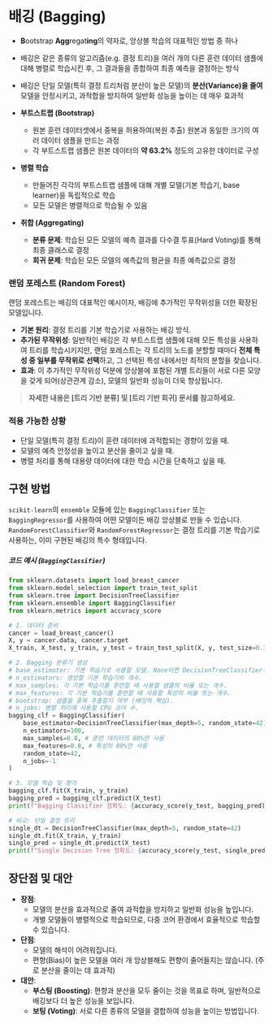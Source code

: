 # 배깅 (Bagging)

- **B**ootstrap **Agg**regat**ing**의 약자로, 앙상블 학습의 대표적인 방법 중 하나
- 배깅은 같은 종류의 알고리즘(e.g. 결정 트리)을 여러 개의 다른 훈련 데이터 샘플에 대해 병렬로 학습시킨 후, 그 결과들을 종합하여 최종 예측을 결정하는 방식
- 배깅은 단일 모델(특히 결정 트리처럼 분산이 높은 모델)의 **분산(Variance)을 줄여** 모델을 안정시키고, 과적합을 방지하여 일반화 성능을 높이는 데 매우 효과적

- **부트스트랩 (Bootstrap)**
    - 원본 훈련 데이터셋에서 중복을 허용하여(복원 추출) 원본과 동일한 크기의 여러 데이터 샘플을 만드는 과정
    - 각 부트스트랩 샘플은 원본 데이터의 **약 63.2%** 정도의 고유한 데이터로 구성
- **병렬 학습**
    - 만들어진 각각의 부트스트랩 샘플에 대해 개별 모델(기본 학습기, base learner)을 독립적으로 학습
    - 모든 모델은 병렬적으로 학습될 수 있음
- **취합 (Aggregating)**
    - **분류 문제**: 학습된 모든 모델의 예측 결과를 다수결 투표(Hard Voting)를 통해 최종 클래스로 결정
    - **회귀 문제**: 학습된 모든 모델의 예측값의 평균을 최종 예측값으로 결정

### 랜덤 포레스트 (Random Forest)
랜덤 포레스트는 배깅의 대표적인 예시이자, 배깅에 추가적인 무작위성을 더한 확장된 모델입니다.

- **기본 원리**: 결정 트리를 기본 학습기로 사용하는 배깅 방식.
- **추가된 무작위성**: 일반적인 배깅은 각 부트스트랩 샘플에 대해 모든 특성을 사용하여 트리를 학습시키지만, 랜덤 포레스트는 각 트리의 노드를 분할할 때마다 **전체 특성 중 일부를 무작위로 선택**하고, 그 선택된 특성 내에서만 최적의 분할을 찾습니다.
- **효과**: 이 추가적인 무작위성 덕분에 앙상블에 포함된 개별 트리들이 서로 다른 모양을 갖게 되어(상관관계 감소), 모델의 일반화 성능이 더욱 향상됩니다.

> **자세한 내용은 [트리 기반 분류] 및 [트리 기반 회귀] 문서를 참고하세요.**

### 적용 가능한 상황
- 단일 모델(특히 결정 트리)이 훈련 데이터에 과적합되는 경향이 있을 때.
- 모델의 예측 안정성을 높이고 분산을 줄이고 싶을 때.
- 병렬 처리를 통해 대용량 데이터에 대한 학습 시간을 단축하고 싶을 때.

## 구현 방법
`scikit-learn`의 `ensemble` 모듈에 있는 `BaggingClassifier` 또는 `BaggingRegressor`를 사용하여 어떤 모델이든 배깅 앙상블로 만들 수 있습니다. `RandomForestClassifier`와 `RandomForestRegressor`는 결정 트리를 기본 학습기로 사용하는, 이미 구현된 배깅의 특수 형태입니다.

##### 코드 예시 (`BaggingClassifier`)
```python
from sklearn.datasets import load_breast_cancer
from sklearn.model_selection import train_test_split
from sklearn.tree import DecisionTreeClassifier
from sklearn.ensemble import BaggingClassifier
from sklearn.metrics import accuracy_score

# 1. 데이터 준비
cancer = load_breast_cancer()
X, y = cancer.data, cancer.target
X_train, X_test, y_train, y_test = train_test_split(X, y, test_size=0.3, random_state=42, stratify=y)

# 2. Bagging 분류기 생성
# base_estimator: 기본 학습기로 사용할 모델. None이면 DecisionTreeClassifier가 사용됨.
# n_estimators: 생성할 기본 학습기의 개수.
# max_samples: 각 기본 학습기를 훈련할 때 사용할 샘플의 비율 또는 개수.
# max_features: 각 기본 학습기를 훈련할 때 사용할 특성의 비율 또는 개수.
# bootstrap: 샘플을 중복 추출할지 여부 (배깅의 핵심).
# n_jobs: 병렬 처리에 사용할 CPU 코어 수.
bagging_clf = BaggingClassifier(
    base_estimator=DecisionTreeClassifier(max_depth=5, random_state=42),
    n_estimators=100,
    max_samples=0.8, # 훈련 데이터의 80%만 사용
    max_features=0.8, # 특성의 80%만 사용
    random_state=42,
    n_jobs=-1
)

# 3. 모델 학습 및 평가
bagging_clf.fit(X_train, y_train)
bagging_pred = bagging_clf.predict(X_test)
print(f"Bagging Classifier 정확도: {accuracy_score(y_test, bagging_pred):.3f}") # 0.953

# 비교: 단일 결정 트리
single_dt = DecisionTreeClassifier(max_depth=5, random_state=42)
single_dt.fit(X_train, y_train)
single_pred = single_dt.predict(X_test)
print(f"Single Decision Tree 정확도: {accuracy_score(y_test, single_pred):.3f}") # 0.930
```

## 장단점 및 대안
- **장점**:
    - 모델의 분산을 효과적으로 줄여 과적합을 방지하고 일반화 성능을 높입니다.
    - 개별 모델들이 병렬적으로 학습되므로, 다중 코어 환경에서 효율적으로 학습할 수 있습니다.
- **단점**:
    - 모델의 해석이 어려워집니다.
    - 편향(Bias)이 높은 모델을 여러 개 앙상블해도 편향이 줄어들지는 않습니다. (주로 분산을 줄이는 데 효과적)
- **대안**:
    - **부스팅 (Boosting)**: 편향과 분산을 모두 줄이는 것을 목표로 하며, 일반적으로 배깅보다 더 높은 성능을 보입니다.
    - **보팅 (Voting)**: 서로 다른 종류의 모델을 결합하여 성능을 높이는 방법입니다.
